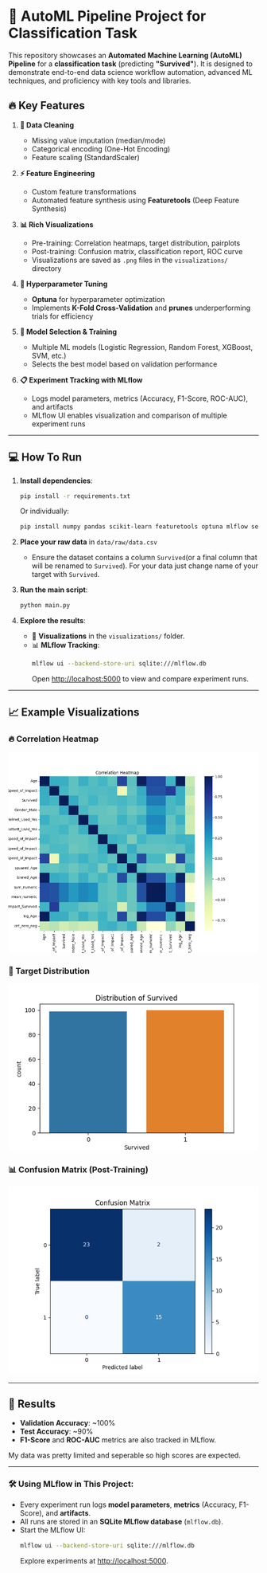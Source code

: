 # 🚀 AutoML Pipeline Project for Classification Task

This repository showcases an **Automated Machine Learning (AutoML) Pipeline** for a **classification task** (predicting **"Survived"**). It is designed to demonstrate end-to-end data science workflow automation, advanced ML techniques, and proficiency with key tools and libraries.

## 🔥 Key Features

1. **🔄 Data Cleaning**  
   - Missing value imputation (median/mode)  
   - Categorical encoding (One-Hot Encoding)  
   - Feature scaling (StandardScaler)

2. **⚡ Feature Engineering**  
   - Custom feature transformations  
   - Automated feature synthesis using **Featuretools** (Deep Feature Synthesis)  

3. **📊 Rich Visualizations**  
   - Pre-training: Correlation heatmaps, target distribution, pairplots  
   - Post-training: Confusion matrix, classification report, ROC curve  
   - Visualizations are saved as `.png` files in the `visualizations/` directory

4. **🎯 Hyperparameter Tuning**  
   - **Optuna** for hyperparameter optimization  
   - Implements **K-Fold Cross-Validation** and **prunes** underperforming trials for efficiency

5. **🤖 Model Selection & Training**  
   - Multiple ML models (Logistic Regression, Random Forest, XGBoost, SVM, etc.)  
   - Selects the best model based on validation performance

6. **📋 Experiment Tracking with MLflow**  
   - Logs model parameters, metrics (Accuracy, F1-Score, ROC-AUC), and artifacts  
   - MLflow UI enables visualization and comparison of multiple experiment runs

---

## 💻 How To Run

1. **Install dependencies**:  
   ```bash
   pip install -r requirements.txt
   ```
   Or individually:
   ```bash
   pip install numpy pandas scikit-learn featuretools optuna mlflow seaborn matplotlib xgboost
   ```

2. **Place your raw data** in `data/raw/data.csv`  
   - Ensure the dataset contains a column `Survived`(or a final column that will be renamed to `Survived`). For your data just change name of your target with `Survived`.

3. **Run the main script**:  
   ```bash
   python main.py
   ```

4. **Explore the results**:
   - 📁 **Visualizations** in the `visualizations/` folder.
   - 📊 **MLflow Tracking**:
     ```bash
     mlflow ui --backend-store-uri sqlite:///mlflow.db
     ```
     Open [http://localhost:5000](http://localhost:5000) to view and compare experiment runs.

---

## 📈 Example Visualizations

### 🔥 Correlation Heatmap

![Correlation Heatmap](visualizations/correlation_heatmap.png)

### 🎯 Target Distribution

![Target Distribution](visualizations/target_distribution.png)

### 📊 Confusion Matrix (Post-Training)

![Confusion Matrix](visualizations/confusion_matrix.png)

---

## 🚀 Results

- **Validation Accuracy**: ~100%  
- **Test Accuracy**: ~90%  
- **F1-Score** and **ROC-AUC** metrics are also tracked in MLflow.

My data was pretty limited and seperable so high scores are expected. 

---


### 🛠️ Using MLflow in This Project:

- Every experiment run logs **model parameters**, **metrics** (Accuracy, F1-Score), and **artifacts**.
- All runs are stored in an **SQLite MLflow database** (`mlflow.db`).
- Start the MLflow UI:
  ```bash
  mlflow ui --backend-store-uri sqlite:///mlflow.db
  ```
  Explore experiments at [http://localhost:5000](http://localhost:5000).
  
